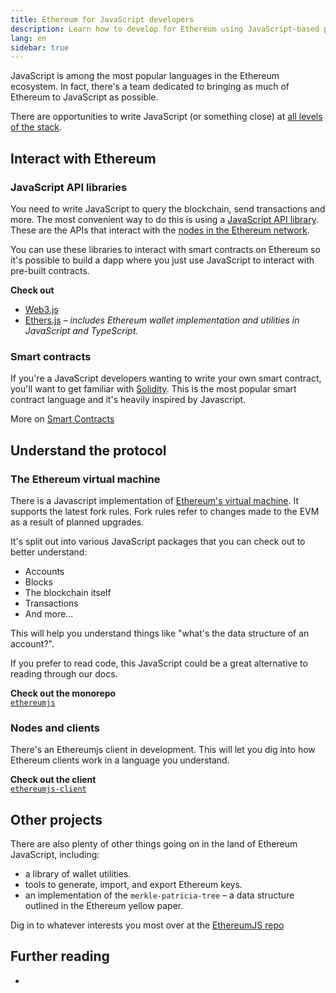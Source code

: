```yaml
---
title: Ethereum for JavaScript developers
description: Learn how to develop for Ethereum using JavaScript-based projects and tooling.
lang: en
sidebar: true
---
```


JavaScript is among the most popular languages in the Ethereum ecosystem. In fact, there's a team dedicated to bringing as much of Ethereum to JavaScript as possible.

There are opportunities to write JavaScript (or something close) at [all levels of the stack](/en/developers/docs/ethereum-stack/).

## Interact with Ethereum

### JavaScript API libraries

You need to write JavaScript to query the blockchain, send transactions and more. The most convenient way to do this is using a [JavaScript API library](/en/developers/docs/apis/javascript/). These are the APIs that interact with the [nodes in the Ethereum network](/en/developers/docs/clients-and-nodes/).

You can use these libraries to interact with smart contracts on Ethereum so it's possible to build a dapp where you just use JavaScript to interact with pre-built contracts.

**Check out**

- [Web3.js](https://web3js.readthedocs.io/)
- [Ethers.js](https://docs.ethers.io/) _– includes Ethereum wallet implementation and utilities in JavaScript and TypeScript._

### Smart contracts

If you're a JavaScript developers wanting to write your own smart contract, you'll want to get familiar with [Solidity](https://solidity.readthedocs.io). This is the most popular smart contract language and it's heavily inspired by Javascript.

More on [Smart Contracts](/en/developers/docs/smart-contracts/)

## Understand the protocol

### The Ethereum virtual machine

There is a Javascript implementation of [Ethereum's virtual machine](/en/developers/docs/evm/). It supports the latest fork rules. Fork rules refer to changes made to the EVM as a result of planned upgrades.

It's split out into various JavaScript packages that you can check out to better understand:

- Accounts
- Blocks
- The blockchain itself
- Transactions
- And more...

This will help you understand things like "what's the data structure of an account?".

If you prefer to read code, this JavaScript could be a great alternative to reading through our docs.

**Check out the monorepo**  
[`ethereumjs`](https://github.com/ethereumjs/ethereumjs-vm)

### Nodes and clients

There's an Ethereumjs client in development. This will let you dig into how Ethereum clients work in a language you understand.

**Check out the client**  
[`ethereumjs-client`](https://github.com/ethereumjs/ethereumjs-client)

## Other projects

There are also plenty of other things going on in the land of Ethereum JavaScript, including:

- a library of wallet utilities.
- tools to generate, import, and export Ethereum keys.
- an implementation of the `merkle-patricia-tree` – a data structure outlined in the Ethereum yellow paper.

Dig in to whatever interests you most over at the [EthereumJS repo](https://github.com/ethereumjs)

## Further reading

-
